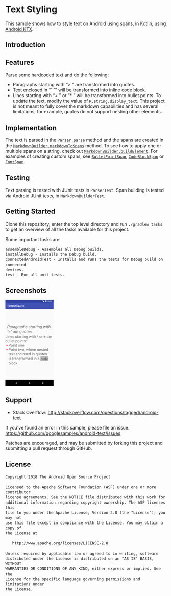 Text Styling
============
This sample shows how to style text on Android using spans, in Kotlin, using [Android KTX](https://github.com/android/android-ktx).

Introduction
------------
## Features
Parse some hardcoded text and do the following:
* Paragraphs starting with “> ” are transformed into quotes.
* Text enclosed in “```” will be transformed into inline code block.
* Lines starting with “+ ” or “* ” will be transformed into bullet points.
To update the text, modify the value of `R.string.display_text`.
This project is not meant to fully cover the markdown capabilities and has several limitations; for example, quotes do not support nesting other elements.

## Implementation
The text is parsed in the [`Parser.parse`](https://github.com/googlesamples/android-text/blob/master/TextStyling-Kotlin/app/src/main/java/com/android/example/text/styling/parser/Parser.kt#L42) method and the spans are created in the [`MarkdownBuilder.markdownToSpans`](https://github.com/googlesamples/android-text/blob/master/TextStyling-Kotlin/app/src/main/java/com/android/example/text/styling/renderer/MarkdownBuilder.kt#L43) method.
To see how to apply one or multiple spans on a string, check out [`MarkdownBuilder.buildElement`](https://github.com/googlesamples/android-text/blob/master/TextStyling-Kotlin/app/src/main/java/com/android/example/text/styling/renderer/MarkdownBuilder.kt#L53). For examples of creating custom spans, see [`BulletPointSpan`](https://github.com/googlesamples/android-text/blob/master/TextStyling-Kotlin/app/src/main/java/com/android/example/text/styling/renderer/spans/BulletPointSpan.kt), [`CodeBlockSpan`](https://github.com/googlesamples/android-text/blob/master/TextStyling-Kotlin/app/src/main/java/com/android/example/text/styling/renderer/spans/CodeBlockSpan.kt) or [`FontSpan`](https://github.com/googlesamples/android-text/blob/master/TextStyling-Kotlin/app/src/main/java/com/android/example/text/styling/renderer/spans/FontSpan.kt).

## Testing
Text parsing is tested with JUnit tests in `ParserTest`. Span building is tested via Android JUnit tests, in `MarkdownBuilderTest`.


Getting Started
---------------

Clone this repository, enter the top level directory and run `./gradlew tasks`
to get an overview of all the tasks available for this project.

Some important tasks are:

```
assembleDebug - Assembles all Debug builds.
installDebug - Installs the Debug build.
connectedAndroidTest - Installs and runs the tests for Debug build on connected
devices.
test - Run all unit tests.
```

Screenshots
-----------
<img src="../screenshots/main_activity.png" width="30%" />

Support
-------
- Stack Overflow: http://stackoverflow.com/questions/tagged/android-text

If you've found an error in this sample, please file an issue:
https://github.com/googlesamples/android-text/issues

Patches are encouraged, and may be submitted by forking this project and
submitting a pull request through GitHub.

License
--------
```
Copyright 2018 The Android Open Source Project

Licensed to the Apache Software Foundation (ASF) under one or more contributor
license agreements. See the NOTICE file distributed with this work for
additional information regarding copyright ownership. The ASF licenses this
file to you under the Apache License, Version 2.0 (the "License"); you may not
use this file except in compliance with the License. You may obtain a copy of
the License at

   http://www.apache.org/licenses/LICENSE-2.0

Unless required by applicable law or agreed to in writing, software
distributed under the License is distributed on an "AS IS" BASIS, WITHOUT
WARRANTIES OR CONDITIONS OF ANY KIND, either express or implied. See the
License for the specific language governing permissions and limitations under
the License.
```

